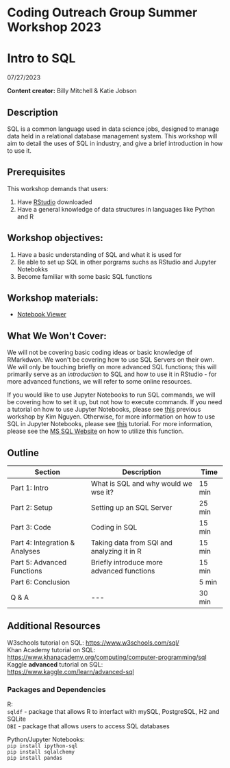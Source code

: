 # Coding Outreach Group Summer Workshop 2023
# Intro to SQL
07/27/2023

__**Content creator:**__ Billy Mitchell & Katie Jobson

## Description
SQL is a common language used in data science jobs, designed to manage data held in a relational database management system. This workshop will aim to detail the uses of SQL in industry, and give a brief introduction in how to use it. 

## Prerequisites
This workshop demands that users:
1. Have [RStudio](https://posit.co/download/rstudio-desktop/) downloaded
2. Have a general knowledge of data structures in languages like Python and R

    
## Workshop objectives:
1. Have a basic understanding of SQL and what it is used for
2. Be able to set up SQL in other porgrams suchs as RStudio and Jupyter Notebokks
3. Become familiar with some basic SQL functions

## Workshop materials:
- [Notebook Viewer](https://tu-coding-outreach-group.github.io/cog_summer_workshops_2023/sql/index.html)


## What We Won't Cover:
We will not be covering basic coding ideas or basic knowledge of RMarkdwon. We won't be covering how to use SQL Servers on their own. We will only be touching briefly on more advanced SQL functions; this will primarily serve as an *introduction* to SQL and how to use it in RStudio - for more advanced functions, we will refer to some online resources. 

If you would like to use Jupyter Notebooks to run SQL commands, we will be covering how to set it up, but not how to execute commands. If you need a tutorial on how to use Jupyter Notebooks, please see [this](https://github.com/TU-Coding-Outreach-Group/cog_summer_workshops_2021/tree/main/jupyter-notebook) previous workshop by Kim Nguyen. Otherwise, for more information on how to use SQL in Jupyter Notebooks, please see [this](https://docs.devart.com/odbc/sqlserver/python.htm) tutorial. For more information, please see the [MS SQL Website](https://learn.microsoft.com/en-us/sql/connect/python/pyodbc/step-3-proof-of-concept-connecting-to-sql-using-pyodbc?view=sql-server-ver16) on how to utilize this function. 

## Outline
| Section | Description | Time |
| --- | --- | --- |
| Part 1: Intro | What is SQL and why would we wse it? | 15 min |
| Part 2: Setup | Setting up an SQL Server | 25 min |
| Part 3: Code | Coding in SQL | 15 min |
| Part 4: Integration & Analyses | Taking data from SQl and analyzing it in R | 15 min |
| Part 5: Advanced Functions | Briefly introduce more advanced functions | 15 min |
| Part 6: Conclusion |  | 5 min |
| Q & A | --- | 30 min |

## Additional Resources
W3schools tutorial on SQL: https://www.w3schools.com/sql/    
Khan Academy tutorial on SQL: https://www.khanacademy.org/computing/computer-programming/sql   
Kaggle **advanced** tutorial on SQL: https://www.kaggle.com/learn/advanced-sql     

### Packages and Dependencies
R:   
```sqldf``` - package that allows R to interfact with mySQL, PostgreSQL, H2 and SQLite   
```DBI``` - package that allows users to access SQL databases     

Python/Jupyter Notebooks:     
```pip install ipython-sql```    
```pip install sqlalchemy```    
```pip install pandas```    
